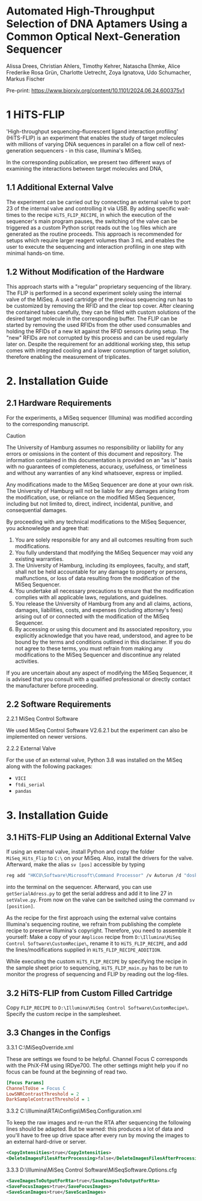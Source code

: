 # Automated High-Throughput Selection of DNA Aptamers Using a Common Optical Next-Generation Sequencer

Alissa Drees, Christian Ahlers, Timothy Kehrer, Natascha Ehmke, Alice Frederike Rosa Grün, Charlotte Uetrecht, Zoya Ignatova, Udo Schumacher, Markus Fischer

Pre-print: https://www.biorxiv.org/content/10.1101/2024.06.24.600375v1

# 1 HiTS-FLIP

'High-throughput sequencing–fluorescent ligand interaction profiling' (HiTS-FLIP) is an experiment that enables the study of target molecules with millions of varying DNA sequences in parallel on a flow cell of next-generation sequencers - in this case, Illumina's MiSeq.

In the corresponding publication, we present two different ways of examining the interactions between target molecules and DNA,

## 1.1 Additional External Valve

The experiment can be carried out by connecting an external valve to port 23 of the internal valve and controlling it via USB. By adding specific wait-times to the recipe `HiTS_FLIP_RECIPE`, in which the execution of the sequencer's main program pauses, the switching of the valve can be triggered as a custom Python script reads out the `log` files which are generated as the routine proceeds. This approach is recommended for setups which require larger reagent volumes than 3 mL and enables the user to execute the sequencing and interaction profiling in one step with minimal hands-on time.

## 1.2 Without Modification of the Hardware

This approach starts with a "regular" proprietary sequencing of the library. The FLIP is performed in a second experiment solely using the internal valve of the MiSeq. A used cartridge of the previous sequencing run has to be customized by removing the RFID and the clear top cover. After cleaning the contained tubes carefully, they can be filled with custom solutions of the desired target molecule in the corresponding buffer. The FLIP can be started by removing the used RFIDs from the other used consumables and holding the RFIDs of a new kit against the RFID sensors during setup. The "new" RFIDs are not corrupted by this process and can be used regularly later on. Despite the requirement for an additional working step, this setup comes with integrated cooling and a lower consumption of target solution, therefore enabling the measurement of triplicates.

# 2. Installation Guide

## 2.1 Hardware Requirements

For the experiments, a MiSeq sequencer (Illumina) was modified according to the corresponding manuscript.

> [!CAUTION] 
> The University of Hamburg assumes no responsibility or liability for any errors or omissions in the content of this document and repository. The information contained in this documentation is provided on an "as is" basis with no guarantees of completeness, accuracy, usefulness, or timeliness and without any warranties of any kind whatsoever, express or implied. 
>
> Any modifications made to the MiSeq Sequencer are done at your own risk. The University of Hamburg will not be liable for any damages arising from the modification, use, or reliance on the modified MiSeq Sequencer, including but not limited to, direct, indirect, incidental, punitive, and consequential damages.
>
> By proceeding with any technical modifications to the MiSeq Sequencer, you acknowledge and agree that:
>
> 1. You are solely responsible for any and all outcomes resulting from such modifications.
> 2. You fully understand that modifying the MiSeq Sequencer may void any existing warranties.
> 3. The University of Hamburg, including its employees, faculty, and staff, shall not be held accountable for any damage to property or persons, malfunctions, or loss of data resulting from the modification of the MiSeq Sequencer.
> 4. You undertake all necessary precautions to ensure that the modification complies with all applicable laws, regulations, and guidelines.
> 5. You release the University of Hamburg from any and all claims, actions, damages, liabilities, costs, and expenses (including attorney's fees) arising out of or connected with the modification of the MiSeq Sequencer.
> 6. By accessing or using this document and its associated repository, you explicitly acknowledge that you have read, understood, and agree to be bound by the terms and conditions outlined in this disclaimer. If you do not agree to these terms, you must refrain from making any modifications to the MiSeq Sequencer and discontinue any related activities.
>
> If you are uncertain about any aspect of modifying the MiSeq Sequencer, it is advised that you consult with a qualified professional or directly contact the manufacturer before proceeding.

## 2.2 Software Requirements

2.2.1 MiSeq Control Software

We used MiSeq Control Software V2.6.2.1 but the experiment can also be implemented on newer versions.

2.2.2 External Valve

For the use of an external valve, Python 3.8 was installed on the MiSeq along with the following packages:
- `VICI`
- `ftdi_serial`
- `pandas`

# 3. Installation Guide

## 3.1 HiTS-FLIP Using an Additional External Valve

If using an external valve, install Python and copy the folder `MiSeq_Hits_Flip` to `C:\` on your MiSeq. Also, install the drivers for the valve. Afterward, make the alias `sv [pos]` accessible by typing

```bash
reg add "HKCU\Software\Microsoft\Command Processor" /v Autorun /d "doskey /macrofile=\"C:\MiSeq_Hits_Flip\BatchFiles\Makros.doskey\"" /f
```


into the terminal on the sequencer. Afterward, you can use `getSerialAdress.py` to get the serial address and add it to line 27 in `setValve.py`. From now on the valve can be switched using the command `sv [position]`.

As the recipe for the first approach using the external valve contains Illumina's sequencing routine, we refrain from publishing the complete recipe to preserve Illumina's copyright. Therefore, you need to assemble it yourself: Make a copy of your `Amplicon` recipe from `D:\Illumina\MiSeq Control Software\CustomRecipe\`, rename it to `HiTS_FLIP_RECIPE`, and add the lines/modifications supplied in `HiTS_FLIP_RECIPE_ADDITION`.

While executing the custom `HiTS_FLIP_RECIPE` by specifying the recipe in the sample sheet prior to sequencing, `HiTS_FLIP_main.py` has to be run to monitor the progress of sequencing and FLIP by reading out the log-files.

## 3.2 HiTS-FLIP from Custom Filled Cartridge

Copy `FLIP_RECIPE` to `D:\Illumina\MiSeq Control Software\CustomRecipe\`. Specify the custom recipe in the samplesheet.

## 3.3 Changes in the Configs

3.3.1 C:\MiSeqOverride.xml

These are settings we found to be helpful. Channel Focus C corresponds with the PhiX-FM using IRDye700. The other settings might help you if no focus can be found at the beginning of read two.

```cfg
[Focus Params]
ChannelToUse = Focus C
LowSNRContrastThreshold = 2
DarkSampleContrastThreshold = 1
```



3.3.2 C:\Illumina\RTA\Configs\MiSeq.Configuration.xml

To keep the raw images and re-run the RTA after sequencing the following lines should be adapted. But be warned: this produces a lot of data and you'll have to free up drive space after every run by moving the images to an external hard-drive or server.   

```xml
<CopyIntensities>true</CopyIntensities>
<DeleteImagesFilesAfterProcessing>false</DeleteImagesFilesAfterProcessing>
```


3.3.3 D:\Illumina\MiSeq Control Software\MiSeqSoftware.Options.cfg

```xml
<SaveImagesToOutputForRta>true</SaveImagesToOutputForRta>
<SaveFocusImages>true</SaveFocusImages>
<SaveScanImages>true</SaveScanImages>
```

